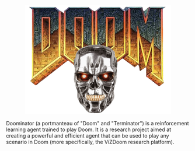 <p align="center">
    <img src="src/logo.png" height="300" width="400" alt="Doominator logo">
</p>

Doominator (a portmanteau of "Doom" and "Terminator") is a reinforcement learning agent trained to play Doom. It is a research project aimed at creating a powerful and efficient agent that can be used to play any scenario in Doom (more specifically, the ViZDoom research platform).